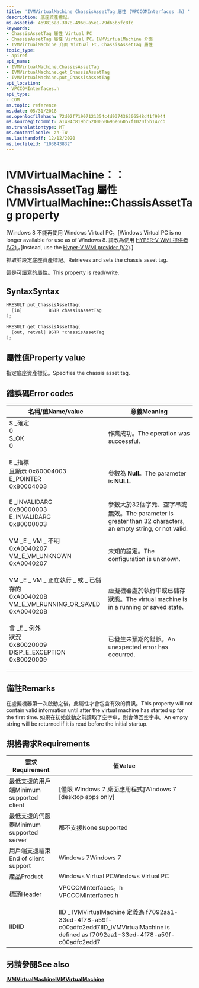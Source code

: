 ```yaml
---
title: 'IVMVirtualMachine ChassisAssetTag 屬性 (VPCCOMInterfaces .h) '
description: 底座資產標記。
ms.assetid: 469816a8-3078-4960-a5e1-79d65b5fc8fc
keywords:
- ChassisAssetTag 屬性 Virtual PC
- ChassisAssetTag 屬性 Virtual PC，IVMVirtualMachine 介面
- IVMVirtualMachine 介面 Virtual PC，ChassisAssetTag 屬性
topic_type:
- apiref
api_name:
- IVMVirtualMachine.ChassisAssetTag
- IVMVirtualMachine.get_ChassisAssetTag
- IVMVirtualMachine.put_ChassisAssetTag
api_location:
- VPCCOMInterfaces.h
api_type:
- COM
ms.topic: reference
ms.date: 05/31/2018
ms.openlocfilehash: 72d02f71907121354c4d937436366548d41f9944
ms.sourcegitcommit: a1494c819bc5200050696e66057f1020f5b142cb
ms.translationtype: MT
ms.contentlocale: zh-TW
ms.lasthandoff: 12/12/2020
ms.locfileid: "103843832"
---
```

# <a name="ivmvirtualmachinechassisassettag-property"></a><span data-ttu-id="37e1f-106">IVMVirtualMachine：： ChassisAssetTag 屬性</span><span class="sxs-lookup"><span data-stu-id="37e1f-106">IVMVirtualMachine::ChassisAssetTag property</span></span>

<span data-ttu-id="37e1f-107">\[Windows 8 不能再使用 Windows Virtual PC。</span><span class="sxs-lookup"><span data-stu-id="37e1f-107">\[Windows Virtual PC is no longer available for use as of Windows 8.</span></span> <span data-ttu-id="37e1f-108">請改為使用 [HYPER-V WMI 提供者 (V2) ](/windows/desktop/HyperV_v2/windows-virtualization-portal)。\]</span><span class="sxs-lookup"><span data-stu-id="37e1f-108">Instead, use the [Hyper-V WMI provider (V2)](/windows/desktop/HyperV_v2/windows-virtualization-portal).\]</span></span>

<span data-ttu-id="37e1f-109">抓取並設定底座資產標記。</span><span class="sxs-lookup"><span data-stu-id="37e1f-109">Retrieves and sets the chassis asset tag.</span></span>

<span data-ttu-id="37e1f-110">這是可讀寫的屬性。</span><span class="sxs-lookup"><span data-stu-id="37e1f-110">This property is read/write.</span></span>

## <a name="syntax"></a><span data-ttu-id="37e1f-111">Syntax</span><span class="sxs-lookup"><span data-stu-id="37e1f-111">Syntax</span></span>


```C++
HRESULT put_ChassisAssetTag(
  [in]          BSTR chassisAssetTag
);

HRESULT get_ChassisAssetTag(
  [out, retval] BSTR *chassisAssetTag
);
```



## <a name="property-value"></a><span data-ttu-id="37e1f-112">屬性值</span><span class="sxs-lookup"><span data-stu-id="37e1f-112">Property value</span></span>

<span data-ttu-id="37e1f-113">指定底座資產標記。</span><span class="sxs-lookup"><span data-stu-id="37e1f-113">Specifies the chassis asset tag.</span></span>

## <a name="error-codes"></a><span data-ttu-id="37e1f-114">錯誤碼</span><span class="sxs-lookup"><span data-stu-id="37e1f-114">Error codes</span></span>



| <span data-ttu-id="37e1f-115">名稱/值</span><span class="sxs-lookup"><span data-stu-id="37e1f-115">Name/value</span></span>                                                                                                                                                               | <span data-ttu-id="37e1f-116">意義</span><span class="sxs-lookup"><span data-stu-id="37e1f-116">Meaning</span></span>                                                                                |
|--------------------------------------------------------------------------------------------------------------------------------------------------------------------------|----------------------------------------------------------------------------------------|
| <dl> <span data-ttu-id="37e1f-117"><dt>S \_確定</dt> <dt>0</dt></span><span class="sxs-lookup"><span data-stu-id="37e1f-117"><dt>S\_OK</dt> <dt>0</dt></span></span> </dl>                                  | <span data-ttu-id="37e1f-118">作業成功。</span><span class="sxs-lookup"><span data-stu-id="37e1f-118">The operation was successful.</span></span><br/>                                               |
| <dl> <span data-ttu-id="37e1f-119"><dt>E \_指標</dt><dt>且顯示 0x80004003</dt></span><span class="sxs-lookup"><span data-stu-id="37e1f-119"><dt>E\_POINTER</dt> <dt>0x80004003</dt></span></span> </dl>                    | <span data-ttu-id="37e1f-120">參數為 **Null**。</span><span class="sxs-lookup"><span data-stu-id="37e1f-120">The parameter is **NULL**.</span></span><br/>                                                  |
| <dl> <span data-ttu-id="37e1f-121"><dt>E \_INVALIDARG</dt> <dt>0x80000003</dt></span><span class="sxs-lookup"><span data-stu-id="37e1f-121"><dt>E\_INVALIDARG</dt> <dt>0x80000003</dt></span></span> </dl>                 | <span data-ttu-id="37e1f-122">參數大於32個字元、空字串或無效。</span><span class="sxs-lookup"><span data-stu-id="37e1f-122">The parameter is greater than 32 characters, an empty string, or not valid.</span></span><br/> |
| <dl> <span data-ttu-id="37e1f-123"><dt>VM \_E \_ VM \_ 不明</dt> <dt>0xA0040207</dt></span><span class="sxs-lookup"><span data-stu-id="37e1f-123"><dt>VM\_E\_VM\_UNKNOWN</dt> <dt>0xA0040207</dt></span></span> </dl>            | <span data-ttu-id="37e1f-124">未知的設定。</span><span class="sxs-lookup"><span data-stu-id="37e1f-124">The configuration is unknown.</span></span><br/>                                               |
| <dl> <span data-ttu-id="37e1f-125"><dt>VM \_E \_ VM \_ 正在執行 \_ 或 \_ 已儲存的</dt> <dt>0xA004020B</dt></span><span class="sxs-lookup"><span data-stu-id="37e1f-125"><dt>VM\_E\_VM\_RUNNING\_OR\_SAVED</dt> <dt>0xA004020B</dt></span></span> </dl> | <span data-ttu-id="37e1f-126">虛擬機器處於執行中或已儲存狀態。</span><span class="sxs-lookup"><span data-stu-id="37e1f-126">The virtual machine is in a running or saved state.</span></span><br/>                         |
| <dl> <span data-ttu-id="37e1f-127"><dt>會 \_E \_ 例外</dt>狀況 <dt>0x80020009</dt></span><span class="sxs-lookup"><span data-stu-id="37e1f-127"><dt>DISP\_E\_EXCEPTION</dt> <dt>0x80020009</dt></span></span> </dl>            | <span data-ttu-id="37e1f-128">已發生未預期的錯誤。</span><span class="sxs-lookup"><span data-stu-id="37e1f-128">An unexpected error has occurred.</span></span><br/>                                           |



## <a name="remarks"></a><span data-ttu-id="37e1f-129">備註</span><span class="sxs-lookup"><span data-stu-id="37e1f-129">Remarks</span></span>

<span data-ttu-id="37e1f-130">在虛擬機器第一次啟動之後，此屬性才會包含有效的資訊。</span><span class="sxs-lookup"><span data-stu-id="37e1f-130">This property will not contain valid information until after the virtual machine has started up for the first time.</span></span> <span data-ttu-id="37e1f-131">如果在初始啟動之前讀取了空字串，則會傳回空字串。</span><span class="sxs-lookup"><span data-stu-id="37e1f-131">An empty string will be returned if it is read before the initial startup.</span></span>

## <a name="requirements"></a><span data-ttu-id="37e1f-132">規格需求</span><span class="sxs-lookup"><span data-stu-id="37e1f-132">Requirements</span></span>



| <span data-ttu-id="37e1f-133">需求</span><span class="sxs-lookup"><span data-stu-id="37e1f-133">Requirement</span></span> | <span data-ttu-id="37e1f-134">值</span><span class="sxs-lookup"><span data-stu-id="37e1f-134">Value</span></span> |
|-------------------------------------|-----------------------------------------------------------------------------------------------|
| <span data-ttu-id="37e1f-135">最低支援的用戶端</span><span class="sxs-lookup"><span data-stu-id="37e1f-135">Minimum supported client</span></span><br/> | <span data-ttu-id="37e1f-136">\[僅限 Windows 7 桌面應用程式\]</span><span class="sxs-lookup"><span data-stu-id="37e1f-136">Windows 7 \[desktop apps only\]</span></span><br/>                                                    |
| <span data-ttu-id="37e1f-137">最低支援的伺服器</span><span class="sxs-lookup"><span data-stu-id="37e1f-137">Minimum supported server</span></span><br/> | <span data-ttu-id="37e1f-138">都不支援</span><span class="sxs-lookup"><span data-stu-id="37e1f-138">None supported</span></span><br/>                                                                     |
| <span data-ttu-id="37e1f-139">用戶端支援結束</span><span class="sxs-lookup"><span data-stu-id="37e1f-139">End of client support</span></span><br/>    | <span data-ttu-id="37e1f-140">Windows 7</span><span class="sxs-lookup"><span data-stu-id="37e1f-140">Windows 7</span></span><br/>                                                                          |
| <span data-ttu-id="37e1f-141">產品</span><span class="sxs-lookup"><span data-stu-id="37e1f-141">Product</span></span><br/>                  | <span data-ttu-id="37e1f-142">Windows Virtual PC</span><span class="sxs-lookup"><span data-stu-id="37e1f-142">Windows Virtual PC</span></span><br/>                                                                 |
| <span data-ttu-id="37e1f-143">標頭</span><span class="sxs-lookup"><span data-stu-id="37e1f-143">Header</span></span><br/>                   | <dl> <span data-ttu-id="37e1f-144"><dt>VPCCOMInterfaces。h</dt></span><span class="sxs-lookup"><span data-stu-id="37e1f-144"><dt>VPCCOMInterfaces.h</dt></span></span> </dl> |
| <span data-ttu-id="37e1f-145">IID</span><span class="sxs-lookup"><span data-stu-id="37e1f-145">IID</span></span><br/>                      | <span data-ttu-id="37e1f-146">IID \_ IVMVirtualMachine 定義為 f7092aa1-33ed-4f78-a59f-c00adfc2edd7</span><span class="sxs-lookup"><span data-stu-id="37e1f-146">IID\_IVMVirtualMachine is defined as f7092aa1-33ed-4f78-a59f-c00adfc2edd7</span></span><br/>          |



## <a name="see-also"></a><span data-ttu-id="37e1f-147">另請參閱</span><span class="sxs-lookup"><span data-stu-id="37e1f-147">See also</span></span>

<dl> <dt>

[<span data-ttu-id="37e1f-148">**IVMVirtualMachine**</span><span class="sxs-lookup"><span data-stu-id="37e1f-148">**IVMVirtualMachine**</span></span>](ivmvirtualmachine.md)
</dt> </dl>

 

